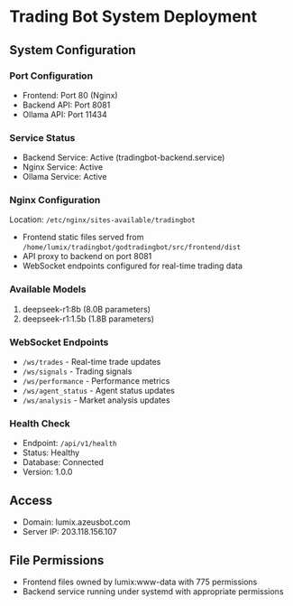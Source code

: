 # Trading Bot System Deployment

## System Configuration

### Port Configuration
- Frontend: Port 80 (Nginx)
- Backend API: Port 8081
- Ollama API: Port 11434

### Service Status
- Backend Service: Active (tradingbot-backend.service)
- Nginx Service: Active
- Ollama Service: Active

### Nginx Configuration
Location: `/etc/nginx/sites-available/tradingbot`
- Frontend static files served from `/home/lumix/tradingbot/godtradingbot/src/frontend/dist`
- API proxy to backend on port 8081
- WebSocket endpoints configured for real-time trading data

### Available Models
1. deepseek-r1:8b (8.0B parameters)
2. deepseek-r1:1.5b (1.8B parameters)

### WebSocket Endpoints
- `/ws/trades` - Real-time trade updates
- `/ws/signals` - Trading signals
- `/ws/performance` - Performance metrics
- `/ws/agent_status` - Agent status updates
- `/ws/analysis` - Market analysis updates

### Health Check
- Endpoint: `/api/v1/health`
- Status: Healthy
- Database: Connected
- Version: 1.0.0

## Access
- Domain: lumix.azeusbot.com
- Server IP: 203.118.156.107

## File Permissions
- Frontend files owned by lumix:www-data with 775 permissions
- Backend service running under systemd with appropriate permissions
